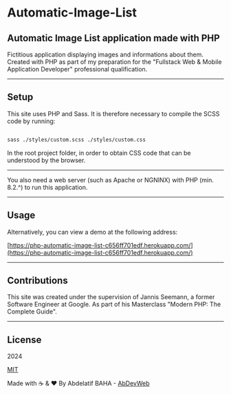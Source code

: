 # Automatic-Image-List

## Automatic Image List application made with PHP

Fictitious application displaying images and informations about them.
Created with PHP as part of my preparation for the "Fullstack Web & Mobile Application Developer" professional qualification.

---

## Setup

This site uses PHP and Sass.
It is therefore necessary to compile the SCSS code by running:

```bash

sass ./styles/custom.scss ./styles/custom.css

```

In the root project folder, in order to obtain CSS code that can be understood by the browser.

---

You also need a web server (such as Apache or NGNINX) with PHP (min. 8.2.^) to run this application.

---

## Usage

Alternatively, you can view a demo at the following address:

[https://php-automatic-image-list-c656ff701edf.herokuapp.com/](https://php-automatic-image-list-c656ff701edf.herokuapp.com/)

---

## Contributions

This site was created under the supervision of Jannis Seemann, a former Software Engineer at Google.
As part of his Masterclass "Modern PHP: The Complete Guide".

---

## License

2024

[MIT](https://choosealicense.com/licenses/mit/)

Made with ☕ & ❤️ By Abdelatif BAHA - [AbDevWeb](https://AbDevWeb.com)

